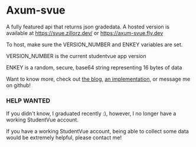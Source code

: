# Axum-svue

A fully featured api that returns json gradedata. A hosted version is available at
https://svue.zillorz.dev/ or https://axum-svue.fly.dev

To host, make sure the VERSION_NUMBER and ENKEY variables are set.

VERSION_NUMBER is the current studentvue app version

ENKEY is a random, secure, base64 string representing 16 bytes of data

Want to know more, check out [the blog](https://zillorz.dev/blog/dev/gradevuer), [an implementation](https://gradevuer.pages.dev), or message me on github!



### HELP WANTED
If you didn't know, I graduated recently :), however, I no longer have a working StudentVue account.

If you have a working StudentVue account, being able to collect some data would be extremely helpful, please contact me!
